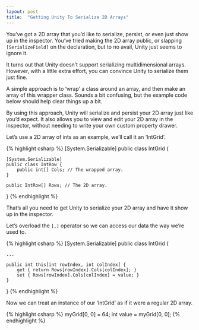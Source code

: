 ```yaml
---
layout: post
title:  "Getting Unity To Serialize 2D Arrays"
---
```

You’ve got a 2D array that you’d like to serialize, persist, or even just show up in the inspector. You’ve tried making the 2D array public, or slapping `[SerializeField]` on the declaration, but to no avail, Unity just seems to ignore it.

It turns out that Unity doesn’t support serializing multidimensional arrays. However, with a little extra effort, you can convince Unity to serialize them just fine.

A simple approach is to ‘wrap’ a class around an array, and then make an array of this wrapper class. Sounds a bit confusing, but the example code below should help clear things up a bit.

By using this approach, Unity will serialize and persist your 2D array just like you’d expect. It also allows you to view and edit your 2D array in the inspector, without needing to write your own custom property drawer.

Let’s use a 2D array of ints as an example, we’ll call it an ‘IntGrid’.

{% highlight csharp %}
[System.Serializable]
public class IntGrid {

    [System.Serializable]
    public class IntRow {
        public int[] Cols; // The wrapped array.
    }

    public IntRow[] Rows; // The 2D array.
}
{% endhighlight %}

That’s all you need to get Unity to serialize your 2D array and have it show up in the inspector.

Let’s overload the `[,]` operator so we can access our data the way we’re used to.

{% highlight csharp %}
[System.Serializable]
public class IntGrid {

    ...

    public int this[int rowIndex, int colIndex] {
        get { return Rows[rowIndex].Cols[colIndex]; }
        set { Rows[rowIndex].Cols[colIndex] = value; }
    }
}
{% endhighlight %}

Now we can treat an instance of our ‘IntGrid’ as if it were a regular 2D array.

{% highlight csharp %}
myGrid[0, 0] = 64;
int value = myGrid[0, 0];
{% endhighlight %}
